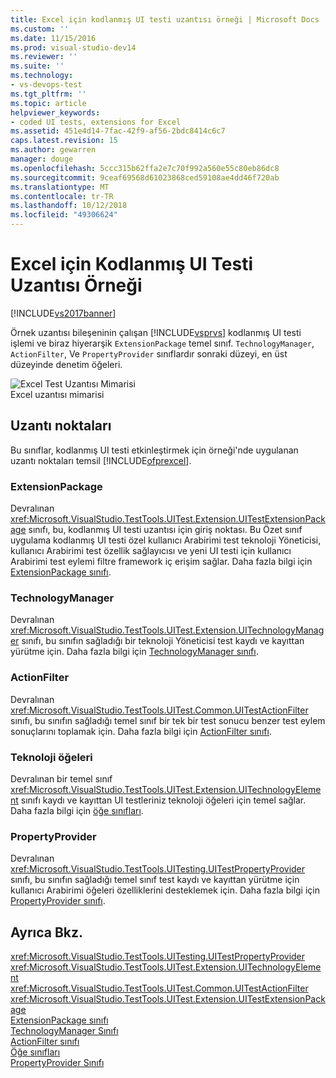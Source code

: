 ```yaml
---
title: Excel için kodlanmış UI testi uzantısı örneği | Microsoft Docs
ms.custom: ''
ms.date: 11/15/2016
ms.prod: visual-studio-dev14
ms.reviewer: ''
ms.suite: ''
ms.technology:
- vs-devops-test
ms.tgt_pltfrm: ''
ms.topic: article
helpviewer_keywords:
- coded UI tests, extensions for Excel
ms.assetid: 451e4d14-7fac-42f9-af56-2bdc8414c6c7
caps.latest.revision: 15
ms.author: gewarren
manager: douge
ms.openlocfilehash: 5ccc315b62ffa2e7c70f992a560e55c80eb86dc8
ms.sourcegitcommit: 9ceaf69568d61023868ced59108ae4dd46f720ab
ms.translationtype: MT
ms.contentlocale: tr-TR
ms.lasthandoff: 10/12/2018
ms.locfileid: "49306624"
---
```

# <a name="sample-coded-ui-test-extension-for-excel"></a>Excel için Kodlanmış UI Testi Uzantısı Örneği
[!INCLUDE[vs2017banner](../includes/vs2017banner.md)]

Örnek uzantısı bileşeninin çalışan [!INCLUDE[vsprvs](../includes/vsprvs-md.md)] kodlanmış UI testi işlemi ve biraz hiyerarşik `ExtensionPackage` temel sınıf. `TechnologyManager`, `ActionFilter`, Ve `PropertyProvider` sınıflardır sonraki düzeyi, en üst düzeyinde denetim öğeleri.  
  
 ![Excel Test Uzantısı Mimarisi](../test/media/excel-extarch.png "Excel_ExtArch")  
Excel uzantısı mimarisi  
  
## <a name="extension-points"></a>Uzantı noktaları  
 Bu sınıflar, kodlanmış UI testi etkinleştirmek için örneği'nde uygulanan uzantı noktaları temsil [!INCLUDE[ofprexcel](../includes/ofprexcel-md.md)].  
  
### <a name="extensionpackage"></a>ExtensionPackage  
 Devralınan <xref:Microsoft.VisualStudio.TestTools.UITest.Extension.UITestExtensionPackage> sınıfı, bu, kodlanmış UI testi uzantısı için giriş noktası. Bu Özet sınıf uygulama kodlanmış UI testi özel kullanıcı Arabirimi test teknoloji Yöneticisi, kullanıcı Arabirimi test özellik sağlayıcısı ve yeni UI testi için kullanıcı Arabirimi test eylemi filtre framework iç erişim sağlar. Daha fazla bilgi için [ExtensionPackage sınıfı](../test/sample-excel-extension-extensionpackage-class.md).  
  
### <a name="technologymanager"></a>TechnologyManager  
 Devralınan <xref:Microsoft.VisualStudio.TestTools.UITest.Extension.UITechnologyManager> sınıfı, bu sınıfın sağladığı bir teknoloji Yöneticisi test kaydı ve kayıttan yürütme için. Daha fazla bilgi için [TechnologyManager sınıfı](../test/sample-excel-extension-technologymanager-class.md).  
  
### <a name="actionfilter"></a>ActionFilter  
 Devralınan <xref:Microsoft.VisualStudio.TestTools.UITest.Common.UITestActionFilter> sınıfı, bu sınıfın sağladığı temel sınıf bir tek bir test sonucu benzer test eylem sonuçlarını toplamak için. Daha fazla bilgi için [ActionFilter sınıfı](../test/sample-excel-extension-actionfilter-class.md).  
  
### <a name="technology-elements"></a>Teknoloji öğeleri  
 Devralınan bir temel sınıf <xref:Microsoft.VisualStudio.TestTools.UITest.Extension.UITechnologyElement> sınıfı kaydı ve kayıttan UI testleriniz teknoloji öğeleri için temel sağlar. Daha fazla bilgi için [öğe sınıfları](../test/sample-excel-extension-element-classes.md).  
  
### <a name="propertyprovider"></a>PropertyProvider  
 Devralınan <xref:Microsoft.VisualStudio.TestTools.UITesting.UITestPropertyProvider> sınıfı, bu sınıfın sağladığı temel sınıf test kaydı ve kayıttan yürütme için kullanıcı Arabirimi öğeleri özelliklerini desteklemek için. Daha fazla bilgi için [PropertyProvider sınıfı](../test/sample-excel-extension-propertyprovider-class.md).  
  
## <a name="see-also"></a>Ayrıca Bkz.  
 <xref:Microsoft.VisualStudio.TestTools.UITesting.UITestPropertyProvider>   
 <xref:Microsoft.VisualStudio.TestTools.UITest.Extension.UITechnologyElement>   
 <xref:Microsoft.VisualStudio.TestTools.UITest.Common.UITestActionFilter>   
 <xref:Microsoft.VisualStudio.TestTools.UITest.Extension.UITestExtensionPackage>   
 [ExtensionPackage sınıfı](../test/sample-excel-extension-extensionpackage-class.md)   
 [TechnologyManager Sınıfı](../test/sample-excel-extension-technologymanager-class.md)   
 [ActionFilter sınıfı](../test/sample-excel-extension-actionfilter-class.md)   
 [Öğe sınıfları](../test/sample-excel-extension-element-classes.md)   
 [PropertyProvider Sınıfı](../test/sample-excel-extension-propertyprovider-class.md)



